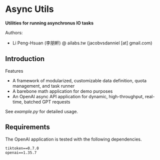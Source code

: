 # Async Utils
**Utilities for running asynchronus IO tasks**

Authors:
- Li Peng-Hsuan (李朋軒) @ ailabs.tw (jacobvsdanniel [at] gmail.com)

## Introduction

Features
- A framework of modularized, customizable data definition, quota management, and task runner
- A barebone math application for demo purposes
- An OpenAI async API application for dynamic, high-throughput, real-time, batched GPT requests

See *example.py* for detailed usage.

## Requirements

The OpenAI application is tested with the following dependencies.
```
tiktoken==0.7.0
openai==1.35.7
```
